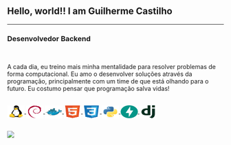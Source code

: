 ## Hello, world!! I am Guilherme Castilho

<hr></hr>
<h3><b>Desenvolvedor Backend</b></h3>
</br>

<p>
A cada dia, eu treino mais minha mentalidade para resolver problemas de forma computacional. Eu amo o desenvolver soluções através da programação, principalmente com um time de que está olhando para o futuro. Eu costumo pensar que programação salva vidas!
</p>

<div align="center">
  <a href="https://github.com/GuilhermeCastillo">
  <!-- <img height="180em" src="https://github-readme-stats.vercel.app/api?username=rafaballerini&show_icons=true&theme=dracula&include_all_commits=true&count_private=true"/>
  <img height="180em" src="https://github-readme-stats.vercel.app/api/top-langs/?username=rafaballerini&layout=compact&langs_count=7&theme=dracula"/> -->
</div>
<div style="display: inline_block"><br>
  <img align="center" alt="Gui-LINUX" height="30" width="40" src="https://raw.githubusercontent.com/devicons/devicon/master/icons/linux/linux-original.svg">
    <img align="center" alt="Gui-Debian" height="30" width="40" src="https://raw.githubusercontent.com/devicons/devicon/1119b9f84c0290e0f0b38982099a2bd027a48bf1/icons/debian/debian-original.svg">
  <img align="center" alt="Gui-DOCKER" height="30" width="40" src="https://raw.githubusercontent.com/devicons/devicon/master/icons/docker/docker-original.svg">
  <img align="center" alt="Gui-HTML" height="30" width="40" src="https://raw.githubusercontent.com/devicons/devicon/master/icons/html5/html5-original.svg">
    <img align="center" alt="Gui-HTML" height="30" width="40" src="https://raw.githubusercontent.com/devicons/devicon/master/icons/css3/css3-original.svg">
  <img align="center" alt="Gui-Python" height="30" width="40" src="https://raw.githubusercontent.com/devicons/devicon/master/icons/python/python-original.svg">
    <img align="center" alt="Gui-FASTAPI" height="30" width="40" src="https://raw.githubusercontent.com/devicons/devicon/1119b9f84c0290e0f0b38982099a2bd027a48bf1/icons/fastapi/fastapi-original.svg">
    <img align="center" alt="Gui-DJANGO" height="30" width="40" src="https://raw.githubusercontent.com/devicons/devicon/1119b9f84c0290e0f0b38982099a2bd027a48bf1/icons/django/django-plain.svg">
</div>
  
  ##
 
<div>  
  <a href="https://www.linkedin.com/in/guilherme-castilho" target="_blank"><img src="https://img.shields.io/badge/-LinkedIn-%230077B5?style=for-the-badge&logo=linkedin&logoColor=white" target="_blank"></a>

</div>
